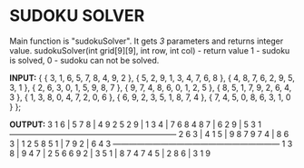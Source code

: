 # SUDOKU SOLVER

Main function is "sudokuSolver". It gets *3* parameters and returns integer value.
sudokuSolver(int grid[9][9], int row, int col) - return value 1 - sudoku is solved, 0 - sudoku can not be solved.


**INPUT:** 
{ { 3, 1, 6, 5, 7, 8, 4, 9, 2 },
{ 5, 2, 9, 1, 3, 4, 7, 6, 8 },
{ 4, 8, 7, 6, 2, 9, 5, 3, 1 },
{ 2, 6, 3, 0, 1, 5, 9, 8, 7 },
{ 9, 7, 4, 8, 6, 0, 1, 2, 5 },
{ 8, 5, 1, 7, 9, 2, 6, 4, 3 },
{ 1, 3, 8, 0, 4, 7, 2, 0, 6 },
{ 6, 9, 2, 3, 5, 1, 8, 7, 4 },
{ 7, 4, 5, 0, 8, 6, 3, 1, 0 } };

**OUTPUT:**
3 1 6 | 5 7 8 | 4 9 2 
5 2 9 | 1 3 4 | 7 6 8 
4 8 7 | 6 2 9 | 5 3 1 
―――――――――――――――――――――
2 6 3 | 4 1 5 | 9 8 7 
9 7 4 | 8 6 3 | 1 2 5 
8 5 1 | 7 9 2 | 6 4 3 
―――――――――――――――――――――
1 3 8 | 9 4 7 | 2 5 6 
6 9 2 | 3 5 1 | 8 7 4 
7 4 5 | 2 8 6 | 3 1 9 
